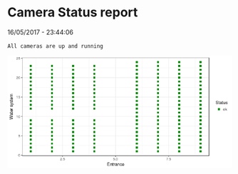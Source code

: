 Camera Status report
================
16/05/2017 - 23:44:06

    All cameras are up and running

![](camreport_files/figure-markdown_github/unnamed-chunk-2-1.png)
